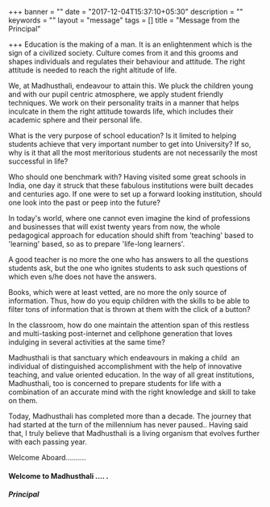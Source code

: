 +++
banner = ""
date = "2017-12-04T15:37:10+05:30"
description = ""
keywords = ""
layout = "message"
tags = []
title = "Message from the Principal"

+++
Education is the making of a man. It is an enlightenment which is the sign of a civilized society. Culture comes from it and this grooms and shapes individuals and regulates their behaviour and attitude. The right attitude is needed to reach the right altitude of life.

We, at Madhusthali, endeavour to attain this. We pluck the children young and with our pupil centric atmosphere, we apply student friendly techniques. We work on their personality traits in a manner that helps inculcate in them the right attitude towards life, which includes their academic sphere and their personal life.

What is the very purpose of school education? Is it limited to helping students achieve that very important number to get into University? If so, why is it that all the most meritorious students are not necessarily the most successful in life?

Who should one benchmark with? Having visited some great schools in India, one day it struck that these fabulous institutions were built decades and centuries ago. If one were to set up a forward looking institution, should one look into the past or peep into the future?

In today's world, where one cannot even imagine the kind of professions and businesses that will exist twenty years from now, the whole pedagogical approach for education should shift from 'teaching' based to 'learning' based, so as to prepare 'life-long learners'.

A good teacher is no more the one who has answers to all the questions students ask, but the one who ignites students to ask such questions of which even s/he does not have the answers.

Books, which were at least vetted, are no more the only source of information. Thus, how do you equip children with the skills to be able to filter tons of information that is thrown at them with the click of a button?

In the classroom, how do one maintain the attention span of this restless and multi-tasking post-internet and cellphone generation that loves indulging in several activities at the same time?

Madhusthali is that sanctuary which endeavours in making a child  an individual of distinguished accomplishment with the help of innovative teaching, and value oriented education. In the way of all great institutions, Madhusthali, too is concerned to prepare students for life with a combination of an accurate mind with the right knowledge and skill to take on them.

Today, Madhusthali has completed more than a decade. The journey that had started at the turn of the millennium has never paused.. Having said that, I truly believe that Madhusthali is a living organism that evolves further with each passing year.

Welcome Aboard..........

#### Welcome to Madhusthali .... .

##### Principal